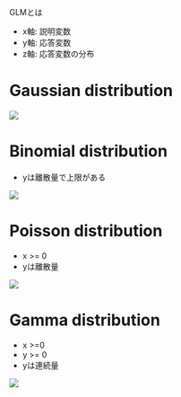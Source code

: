 GLMとは

- x軸: 説明変数
- y軸: 応答変数
- z軸: 応答変数の分布

# Gaussian distribution

![](./0_linear.gif)
<!-- ![](https://i.gyazo.com/abb79249754e395b52db647aae0353b8.gif) -->

# Binomial distribution

- yは離散量で上限がある

![](./1_logistic.gif)
<!-- ![](https://i.gyazo.com/6698a71e6a7b5943a0d99fde5c08454d.gif) -->

# Poisson distribution

- x >= 0
- yは離散量

![](./2_exp.gif)
<!-- ![](https://i.gyazo.com/e24a331f3307eaae384804d8f19a48ef.gif) -->

# Gamma distribution

- x >=0
- y >= 0
- yは連続量

![](./3_gamma.gif)
<!-- ![](https://i.gyazo.com/a5584770ce68fde7fd91001876287072.gif) -->

